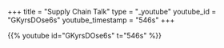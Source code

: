 +++
title = "Supply Chain Talk"
type = "_youtube"
youtube_id = "GKyrsDOse6s"
youtube_timestamp = "546s"
+++

{{% youtube id="GKyrsDOse6s" t="546s" %}}